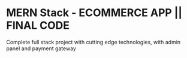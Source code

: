 # MERN Stack - ECOMMERCE APP || FINAL CODE
Complete full stack project with cutting edge technologies, with admin panel and payment gateway
